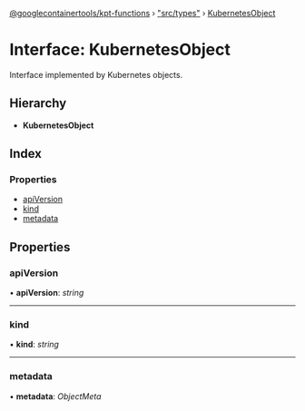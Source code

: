 [@googlecontainertools/kpt-functions](../README.md) › ["src/types"](../modules/_src_types_.md) › [KubernetesObject](_src_types_.kubernetesobject.md)

# Interface: KubernetesObject

Interface implemented by Kubernetes objects.

## Hierarchy

* **KubernetesObject**

## Index

### Properties

* [apiVersion](_src_types_.kubernetesobject.md#apiversion)
* [kind](_src_types_.kubernetesobject.md#kind)
* [metadata](_src_types_.kubernetesobject.md#metadata)

## Properties

###  apiVersion

• **apiVersion**: *string*

___

###  kind

• **kind**: *string*

___

###  metadata

• **metadata**: *ObjectMeta*
